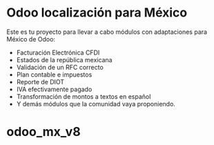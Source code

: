 Odoo localización para México
===========

Este es tu proyecto para llevar a cabo módulos con adaptaciones para México de Odoo:

  * Facturación Electrónica CFDI
  * Estados de la república mexicana
  * Validación de un RFC correcto
  * Plan contable e impuestos
  * Reporte de DIOT
  * IVA efectivamente pagado
  * Transformación de montos a textos en español
  * Y demás módulos que la comunidad vaya proponiendo.
# odoo_mx_v8
